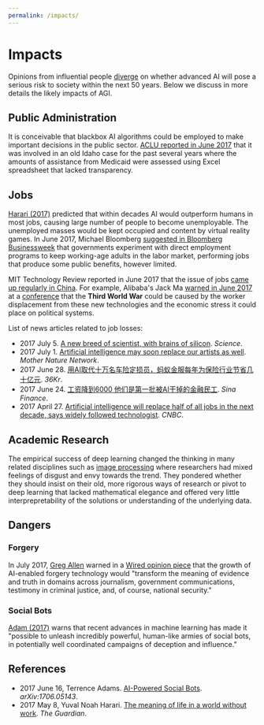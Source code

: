 ```yaml
---
permalink: /impacts/
---
```

# Impacts

Opinions from influential people [diverge](http://www.agreelist.org/s/advanced-artificial-intelligenc-4mtqyes0jrqy) on whether advanced AI will pose a serious risk to society within the next 50 years. Below we discuss in more details the likely impacts of AGI.

## Public Administration

It is conceivable that blackbox AI algorithms could be employed to make important decisions in the public sector. [ACLU reported in June 2017](https://www.aclu.org/blog/free-future/pitfalls-artificial-intelligence-decisionmaking-highlighted-idaho-aclu-case) that it was involved in an old Idaho case for the past several years where the amounts of assistance from Medicaid were assessed using Excel spreadsheet that lacked transparency.

## Jobs

[Harari (2017)](https://www.theguardian.com/technology/2017/may/08/virtual-reality-religion-robots-sapiens-book) predicted that within decades AI would outperform humans in most jobs, causing large number of people to become unemployable. The unemployed masses would be kept occupied and content by virtual reality games. In June 2017, Michael Bloomberg [suggested in Bloomberg Businessweek](https://www.bloomberg.com/news/articles/2017-06-22/what-we-need-and-don-t-need-from-government-in-the-robot-age) that governments experiment with direct employment programs to keep working-age adults in the labor market, performing jobs that produce some public benefits, however limited. 

MIT Technology Review reported in June 2017 that the issue of jobs [came up regularly in China](https://www.technologyreview.com/s/608183/chinas-tech-moguls-warn-of-ais-troubling-trajectory/). For example, Alibaba's Jack Ma [warned in June 2017](http://www.businessinsider.com/alibaba-stock-price-jack-ma-artificial-intelligence-machine-learning-may-cause-world-war-iii-2017-6) at a [conference](http://gateway17.com/speakers/) that the **Third World War** could be caused by the worker displacement from these new technologies and the economic stress it could place on political systems.

List of news articles related to job losses:

* 2017 July 5. [A new breed of scientist, with brains of silicon](http://www.sciencemag.org/news/2017/07/new-breed-scientist-brains-silicon). *Science*.
* 2017 July 1. [Artificial intelligence may soon replace our artists as well](https://www.mnn.com/lifestyle/arts-culture/stories/artificial-intelligence-may-soon-replace-our-artists-well). *Mother Nature Network*. 
* 2017 June 28. [用AI取代十万名车险定损员，蚂蚁金服每年为保险行业节省几十亿元](https://36kr.com/p/5081423.html). *36Kr*. 
* 2017 June 24. [工资降到6000 他们是第一批被AI干掉的金融民工](http://finance.sina.com.cn/money/bank/2017-06-24/doc-ifyhmtek7730948.shtml). *Sina Finance*.  
* 2017 April 27. [Artificial intelligence will replace half of all jobs in the next decade, says widely followed technologist](http://www.cnbc.com/2017/04/27/kai-fu-lee-robots-will-replace-half-of-all-jobs.html). *CNBC*. 

## Academic Research

The empirical success of deep learning changed the thinking in many related disciplines such as [image processing](https://sinews.siam.org/Details-Page/deep-deep-trouble) where researchers had mixed feelings of disgust and envy towards the trend. They pondered whether they should insist on their old, more rigorous ways of research or pivot to deep learning that lacked mathematical elegance and offered very little interprepretability of the solutions or understanding of the underlying data.

## Dangers

### Forgery

In July 2017, [Greg Allen](https://twitter.com/gregory_c_allen) warned in a [Wired opinion piece](https://www.wired.com/story/ai-will-make-forging-anything-entirely-too-easy/) that the growth of AI-enabled forgery technology would "transform the meaning of evidence and truth in domains across journalism, government communications, testimony in criminal justice, and, of course, national security."

### Social Bots

[Adam (2017)](https://arxiv.org/abs/1706.05143) warns that recent advances in machine learning has made it "possible to unleash incredibly powerful, human-like armies of social bots, in potentially well coordinated campaigns of deception and influence."

## References

* 2017 June 16, Terrence Adams. [AI-Powered Social Bots](https://arxiv.org/abs/1706.05143). *arXiv:1706.05143*.
* 2017 May 8, Yuval Noah Harari. [The meaning of life in a world without work](https://www.theguardian.com/technology/2017/may/08/virtual-reality-religion-robots-sapiens-book). *The Guardian*.
